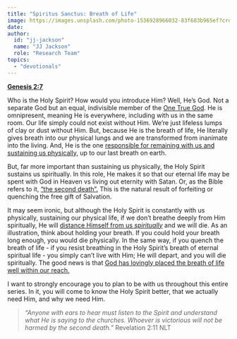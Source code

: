 ```yaml
---
title: "Spiritus Sanctus: Breath of Life"
image: https://images.unsplash.com/photo-1536928966032-83f683b965ef?crop=entropy&cs=srgb&fm=jpg&ixid=Mnw5NjYxfDB8MXxzZWFyY2h8NHx8YnJlYXRofGVufDB8fHx8MTYyMTg3MzAyMg&ixlib=rb-1.2.1&q=85
date:
author:
  id: "jj-jackson"
  name: "JJ Jackson"
  role: "Research Team"
topics:
  - "devotionals"
---
```

[**Genesis 2:7**][1]

Who is the Holy Spirit? How would you introduce Him? Well, He’s God. Not a separate God but an equal, indivisible member of the [One True God][2]. He is omnipresent, meaning He is everywhere, including with us in the same room. Our life simply could not exist without Him. We’re just lifeless lumps of clay or dust without Him. But, because He is the breath of life, He literally gives breath into our physical lungs and we are transformed from inanimate into the living. And, He is the one [responsible for remaining with us and sustaining us physically,][3] up to our last breath on earth.

But, far more important than sustaining us physically, the Holy Spirit sustains us spiritually. In this role, He makes it so that our eternal life may be spent with God in Heaven vs living out eternity with Satan. Or, as the Bible refers to it, [“the second death”.][4]  This is the natural result of forfeiting or quenching the free gift of Salvation.

It may seem ironic, but although the Holy Spirit is constantly with us physically, sustaining our physical life, if we don’t breathe deeply from Him spiritually, He will [distance Himself from us _spiritually_][5] and we will die. As an illustration, think about holding your breath. If you could hold your breath long enough, you would die physically. In the same way, if you quench the breath of life - if you resist breathing in the Holy Spirit’s breath of eternal spiritual life - you simply can’t live with Him; He will depart, and you will die spiritually. The good news is that [God has lovingly placed the breath of life well within our reach.][6]

I want to strongly encourage you to plan to be with us throughout this entire series. In it, you will come to know the Holy Spirit better, that we actually need Him, and why we need Him.

> _“Anyone with ears to hear must listen to the Spirit and understand what He is saying to the churches. Whoever is victorious will not be harmed by the second death.”_ Revelation 2:11 NLT

[1]: https://www.biblegateway.com/passage/?search=genesis+2%3A7&version=NLT
[2]: https://www.biblegateway.com/passage/?search=Deuteronomy+6%3A4&version=NLV
[3]: https://www.biblegateway.com/passage/?search=Job+34%3A13-15&version=NLT
[4]: https://www.biblegateway.com/passage/?search=Revelation+2%3A11&version=NLT
[5]: https://www.biblegateway.com/passage/?search=1+Samuel+16%3A14&version=NKJV
[6]: https://www.biblegateway.com/passage/?search=John+20%3A21-22&version=NIV
